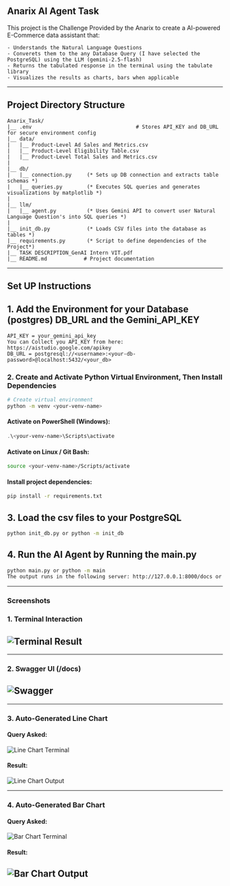 ## Anarix AI Agent Task

This project is the Challenge Provided by the Anarix to create a AI-powered E-Commerce data assistant that:

    - Understands the Natural Language Questions
    - Converets them to the any Database Query (I have selected the PostgreSQL) using the LLM (gemini-2.5-flash)
    - Returns the tabulated response in the terminal using the tabulate library
    - Visualizes the results as charts, bars when applicable

---
## Project Directory Structure

```
Anarix_Task/
|__ .env                                  # Stores API_KEY and DB_URL for secure environment config
|__ data/
|   |__ Product-Level Ad Sales and Metrics.csv
|   |__ Product-Level Eligibility Table.csv
|   |__ Product-Level Total Sales and Metrics.csv
|
|__ db/
|   |__ connection.py     (* Sets up DB connection and extracts table schemas *)
|   |__ queries.py        (* Executes SQL queries and generates visualizations by matplotlib *)
|
|__ llm/
|   |__ agent.py          (* Uses Gemini API to convert user Natural Language Question's into SQL queries *)
|
|__ init_db.py            (* Loads CSV files into the database as tables *)
|__ requirements.py       (* Script to define dependencies of the Project*)
|__ TASK DESCRIPTION_GenAI Intern VIT.pdf 
|__ README.md            # Project documentation

```
---

## Set UP Instructions

## 1. Add the Environment for your Database (postgres) DB_URL and the Gemini_API_KEY

``` .env
API_KEY = your_gemini_api_key
You can Collect you API_KEY from here: https://aistudio.google.com/apikey
DB_URL = postgresql://<username>:<your-db-password>@localhost:5432/<your_db>
```

### 2. Create and Activate Python Virtual Environment, Then Install Dependencies

```bash
# Create virtual environment
python -m venv <your-venv-name>
```

#### Activate on PowerShell (Windows):
```powershell
.\<your-venv-name>\Scripts\activate
```

#### Activate on Linux / Git Bash:
```bash
source <your-venv-name>/Scripts/activate
```

#### Install project dependencies:
```bash
pip install -r requirements.txt
```


## 3. Load the csv files to your PostgreSQL
``` bash
python init_db.py or python -m init_db
```

## 4. Run the AI Agent by Running the main.py
``` bash
python main.py or python -m main
The output runs in the following server: http://127.0.0.1:8000/docs or http://localhost:8000/docs
```
---
### Screenshots
### 1. Terminal Interaction
![Terminal Result](docs/terminal_output.png)
---
---
### 2. Swagger UI (/docs)

![Swagger](docs/swagger_ui.png)
---
---
### 3. Auto-Generated Line Chart
#### Query Asked:
![Line Chart Terminal](docs/chart_example_1_terminal.png)
#### Result:
![Line Chart Output](docs/chart_example_1.png)

---
### 4. Auto-Generated Bar Chart
#### Query Asked:
![Bar Chart Terminal](docs/chart_example_2_terminal.png)
#### Result:
![Bar Chart Output](docs/chart_example_2.png)
---
